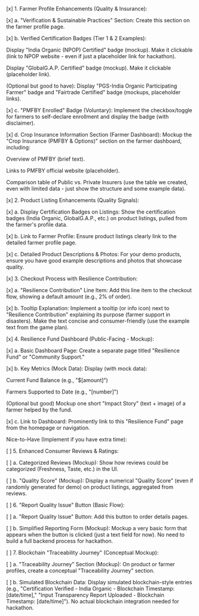 [x] 1. Farmer Profile Enhancements (Quality & Insurance):

[x] a. "Verification & Sustainable Practices" Section: Create this section on the farmer profile page.

[x] b. Verified Certification Badges (Tier 1 & 2 Examples):

Display "India Organic (NPOP) Certified" badge (mockup). Make it clickable (link to NPOP website - even if just a placeholder link for hackathon).

Display "GlobalG.A.P. Certified" badge (mockup). Make it clickable (placeholder link).

(Optional but good to have): Display "PGS-India Organic Participating Farmer" badge and "Fairtrade Certified" badge (mockups, placeholder links).

[x] c. "PMFBY Enrolled" Badge (Voluntary): Implement the checkbox/toggle for farmers to self-declare enrollment and display the badge (with disclaimer).

[x] d. Crop Insurance Information Section (Farmer Dashboard): Mockup the "Crop Insurance (PMFBY & Options)" section on the farmer dashboard, including:

Overview of PMFBY (brief text).

Links to PMFBY official website (placeholder).

Comparison table of Public vs. Private Insurers (use the table we created, even with limited data - just show the structure and some example data).

[x] 2. Product Listing Enhancements (Quality Signals):

[x] a. Display Certification Badges on Listings: Show the certification badges (India Organic, GlobalG.A.P., etc.) on product listings, pulled from the farmer's profile data.

[x] b. Link to Farmer Profile: Ensure product listings clearly link to the detailed farmer profile page.

[x] c. Detailed Product Descriptions & Photos: For your demo products, ensure you have good example descriptions and photos that showcase quality.

[x] 3. Checkout Process with Resilience Contribution:

[x] a. "Resilience Contribution" Line Item: Add this line item to the checkout flow, showing a default amount (e.g., 2% of order).

[x] b. Tooltip Explanation: Implement a tooltip (or info icon) next to "Resilience Contribution" explaining its purpose (farmer support in disasters). Make the text concise and consumer-friendly (use the example text from the game plan).

[x] 4. Resilience Fund Dashboard (Public-Facing - Mockup):

[x] a. Basic Dashboard Page: Create a separate page titled "Resilience Fund" or "Community Support."

[x] b. Key Metrics (Mock Data): Display (with mock data):

Current Fund Balance (e.g., "$[amount]")

Farmers Supported to Date (e.g., "[number]")

(Optional but good) Mockup one short "Impact Story" (text + image) of a farmer helped by the fund.

[x] c. Link to Dashboard: Prominently link to this "Resilience Fund" page from the homepage or navigation.

Nice-to-Have (Implement if you have extra time):

[ ] 5. Enhanced Consumer Reviews & Ratings:

[ ] a. Categorized Reviews (Mockup): Show how reviews could be categorized (Freshness, Taste, etc.) in the UI.

[ ] b. "Quality Score" (Mockup): Display a numerical "Quality Score" (even if randomly generated for demo) on product listings, aggregated from reviews.

[ ] 6. "Report Quality Issue" Button (Basic Flow):

[ ] a. "Report Quality Issue" Button: Add this button to order details pages.

[ ] b. Simplified Reporting Form (Mockup): Mockup a very basic form that appears when the button is clicked (just a text field for now). No need to build a full backend process for hackathon.

[ ] 7. Blockchain "Traceability Journey" (Conceptual Mockup):

[ ] a. "Traceability Journey" Section (Mockup): On product or farmer profiles, create a conceptual "Traceability Journey" section.

[ ] b. Simulated Blockchain Data: Display simulated blockchain-style entries (e.g., "Certification Verified - India Organic - Blockchain Timestamp: [date/time]," "Input Transparency Report Uploaded - Blockchain Timestamp: [date/time]"). No actual blockchain integration needed for hackathon.
